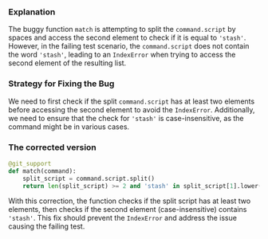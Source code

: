 ### Explanation
The buggy function `match` is attempting to split the `command.script` by spaces and access the second element to check if it is equal to `'stash'`. However, in the failing test scenario, the `command.script` does not contain the word `'stash'`, leading to an `IndexError` when trying to access the second element of the resulting list.

### Strategy for Fixing the Bug
We need to first check if the split `command.script` has at least two elements before accessing the second element to avoid the `IndexError`. Additionally, we need to ensure that the check for `'stash'` is case-insensitive, as the command might be in various cases.

### The corrected version
```python
@git_support
def match(command):
    split_script = command.script.split()
    return len(split_script) >= 2 and 'stash' in split_script[1].lower() and 'usage:' in command.stderr
``` 

With this correction, the function checks if the split script has at least two elements, then checks if the second element (case-insensitive) contains `'stash'`. This fix should prevent the `IndexError` and address the issue causing the failing test.